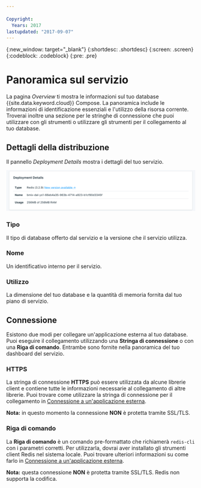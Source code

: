 ```yaml
---

Copyright:
  Years: 2017
lastupdated: "2017-09-07"
---
```


{:new_window: target="_blank"}
{:shortdesc: .shortdesc}
{:screen: .screen}
{:codeblock: .codeblock}
{:pre: .pre}

# Panoramica sul servizio

La pagina _Overview_ ti mostra le informazioni sul tuo database {{site.data.keyword.cloud}} Compose. La panoramica include le informazioni di identificazione essenziali e l'utilizzo della risorsa corrente. Troverai inoltre una sezione per le stringhe di connessione che puoi utilizzare con gli strumenti o utilizzare gli strumenti per il collegamento al tuo database.

## Dettagli della distribuzione

Il pannello _Deployment Details_ mostra i dettagli del tuo servizio.

![Dettagli della distribuzione](./images/redis-deployment-details.png "Una vista del pannello dei dettagli della distribuzione")

### Tipo

Il tipo di database offerto dal servizio e la versione che il servizio utilizza.

### Nome

Un identificativo interno per il servizio.

### Utilizzo

La dimensione del tuo database e la quantità di memoria fornita dal tuo piano di servizio.


## Connessione

Esistono due modi per collegare un'applicazione esterna al tuo database. Puoi eseguire il collegamento utilizzando una **Stringa di connessione** o con una **Riga di comando**. Entrambe sono fornite nella panoramica del tuo dashboard del servizio.

### HTTPS

La stringa di connessione **HTTPS** può essere utilizzata da alcune librerie client e contiene tutte le informazioni necessarie al collegamento di altre librerie. Puoi trovare come utilizzare la stringa di connessione per il collegamento in [Connessione a un'applicazione esterna](./connecting-external.html).

**Nota:** in questo momento la connessione **NON** è protetta tramite SSL/TLS. 

### Riga di comando

La **Riga di comando** è un comando pre-formattato che richiamerà `redis-cli` con i parametri corretti. Per utilizzarla, dovrai aver installato gli strumenti client Redis nel sistema locale. Puoi trovare ulteriori informazioni su come farlo in [Connessione a un'applicazione esterna](./connecting-external.html).

**Nota:**  questa connessione **NON** è protetta tramite SSL/TLS. Redis non supporta la codifica.


